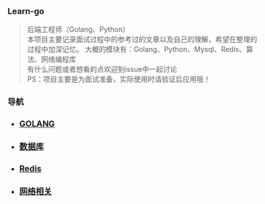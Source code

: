 ### Learn-go

> 后端工程师（Golang、Python）  
> 本项目主要记录面试过程中的参考过的文章以及自己的理解，希望在整理的过程中加深记忆。
> 大概的模块有：Golang、Python、Mysql、Redis、算法、网络编程库   
> 有什么问题或者想看的点欢迎到issue中一起讨论  
> PS：项目主要是为面试准备，实际使用时请验证后应用哦！  


### 导航

- ### [GOLANG](golang/readme.md)
- ### [数据库](database/readme.md)
- ### [Redis](redis/readme.md)
- ### [网络相关](network/readme.md)

